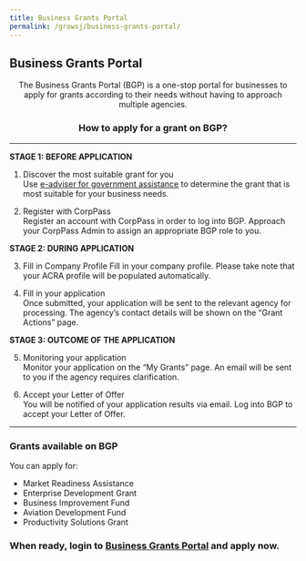 ```yaml
---
title: Business Grants Portal
permalink: /growsj/business-grants-portal/
---
```


## Business Grants Portal

<center>The Business Grants Portal (BGP) is a one-stop portal for businesses to apply for grants according to their needs without having to approach multiple agencies.

### How to apply for a grant on BGP?
</center>

***

**STAGE 1: BEFORE APPLICATION**

1.	Discover the most suitable grant for you
<br> Use <a href="https://ea-staging.l1t.molb.gov.sg/#/" target="_blank">e-adviser for government assistance</a> to determine the grant that is most suitable for 
your business needs.

2.	Register with CorpPass
<br>Register an account with CorpPass in order to log into BGP. Approach your CorpPass Admin to assign an appropriate BGP role to you.

**STAGE 2: DURING APPLICATION**

3.	Fill in Company Profile
Fill in your company profile. Please take note that your ACRA profile will be populated automatically. 

4.	Fill in your application
<br>Once submitted, your application will be sent to the relevant agency for processing. The agency’s contact details will be shown on the “Grant Actions” page.

**STAGE 3: OUTCOME OF THE APPLICATION**

5.	Monitoring your application
<br>Monitor your application on the “My Grants” page. An email will be sent to you if the agency requires clarification.

6.	Accept your Letter of Offer
<br>You will be notified of your application results via email. Log into BGP to accept your Letter of Offer.

***

### Grants available on BGP

You can apply for:

- Market Readiness Assistance 
- Enterprise Development Grant
- Business Improvement Fund
- Aviation Development Fund 
- Productivity Solutions Grant

### When ready, login to <a href="https://www.businessgrants.gov.sg/" target="_blank">Business Grants Portal</a> and apply now.

